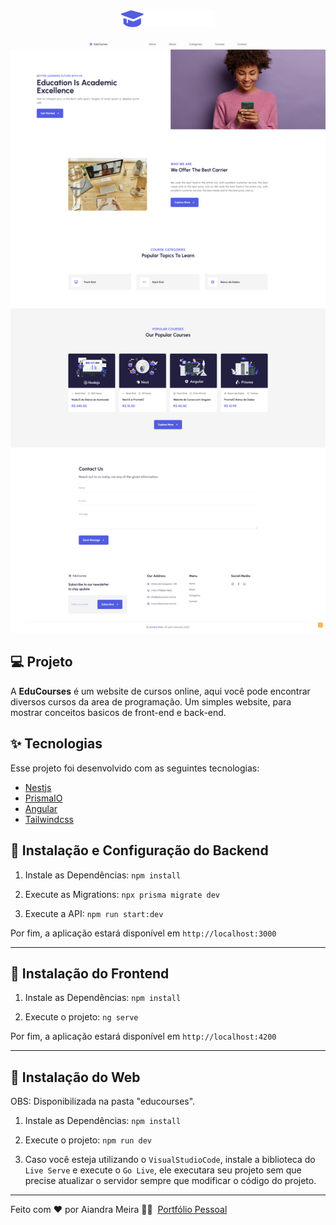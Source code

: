 <div align="center">
	<img src="./logo.png" width="150" />
</div>

<p align="center" style="margin-top: 1rem;">
    <img alt="Preview" src="./banner.png">
</p>

## 💻 Projeto

A <b>EduCourses</b> é um website de cursos online, aqui você pode encontrar diversos cursos da area de programação. Um simples website, para mostrar conceitos basicos de front-end e back-end.

## ✨ Tecnologias

Esse projeto foi desenvolvido com as seguintes tecnologias:

-   [Nestjs](https://docs.nestjs.com/)
-   [PrismaIO](https://www.prisma.io/)
-   [Angular](https://angular.io/)
-   [Tailwindcss](https://tailwindcss.com/)

## 🚀 Instalação e Configuração do <b>Backend</b>

1. Instale as Dependências: `npm install`

2. Execute as Migrations: `npx prisma migrate dev`

3. Execute a API: `npm run start:dev`

Por fim, a aplicação estará disponível em `http://localhost:3000`

---

## 🚀 Instalação do <b>Frontend</b>

1. Instale as Dependências: `npm install`

2. Execute o projeto: `ng serve`

Por fim, a aplicação estará disponível em `http://localhost:4200`

---

## 🚀 Instalação do <b>Web</b>

OBS: Disponibilizada na pasta "educourses".

1. Instale as Dependências: `npm install`

2. Execute o projeto: `npm run dev`

3. Caso você esteja utilizando o `VisualStudioCode`, instale a biblioteca do `Live Serve` e execute o `Go Live`, ele executara seu projeto sem que precise atualizar o servidor sempre que modificar o código do projeto.

---

Feito com ❤ por Aiandra Meira 👋🏻 &nbsp;[Portfólio Pessoal](http://www.aiandralves.com)
